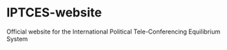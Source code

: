 # IPTCES-website
Official website for the International Political Tele-Conferencing Equilibrium System
